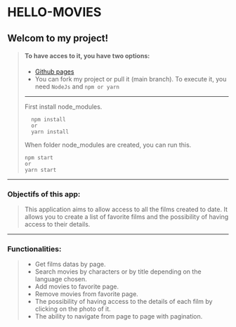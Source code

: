 # HELLO-MOVIES

## Welcom to my project!

> #### To have acces to it, you have two options:
> * [Github pages](https://renerugaba.github.io/hello-movies/)
> * You can fork my project or pull it (main branch).
> To execute it, you need `NodeJs` and `npm or yarn`
> ---
> First install node_modules.
> ```cli
>   npm install
>   or
>   yarn install
> ```
> When folder node_modules are created, you can run this.
> ```cli
> npm start
> or
> yarn start
> ```
---
### Objectifs of this app:

> This application aims to allow access to all the films created to date. It allows you to create a list of favorite films and the possibility of having access to 
> their details.
---

### Functionalities:
> * Get films datas by page.
> * Search movies by characters or by title depending on the language chosen.
> * Add movies to favorite page.
> * Remove movies from favorite page.
> * The possibility of having access to the details of each film by clicking on the photo of it.
> * The ability to navigate from page to page with pagination.
